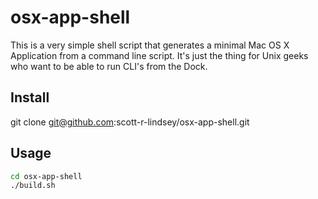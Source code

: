# osx-app-shell

This is a very simple shell script that generates a minimal Mac OS X Application from a command line script.  It's just the thing for Unix geeks who want to be able to run CLI's from the Dock.

## Install

git clone git@github.com:scott-r-lindsey/osx-app-shell.git

## Usage

```sh
cd osx-app-shell
./build.sh
```
